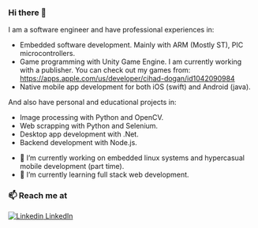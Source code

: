 ### Hi there 👋

I am a software engineer and have professional experiences in:
 * Embedded software development. Mainly with ARM (Mostly ST), PIC microcontrollers.
 * Game programming with Unity Game Engine. I am currently working with a publisher. You can check out my games from:
   https://apps.apple.com/us/developer/cihad-dogan/id1042090984
 * Native mobile app development for both iOS (swift) and Android (java).

And also have personal and educational projects in:
 * Image processing with Python and OpenCV.
 * Web scrapping with Python and Selenium.
 * Desktop app development with .Net.
 * Backend development with Node.js.

-  🔭  I’m currently working on embedded linux systems and hypercasual mobile development (part time).
-  🌱  I’m currently learning full stack web development.

### 📫 Reach me at 
[![Linkedin](https://i.stack.imgur.com/gVE0j.png) LinkedIn](https://www.linkedin.com/in/cihad-dogan-1b029499/)

